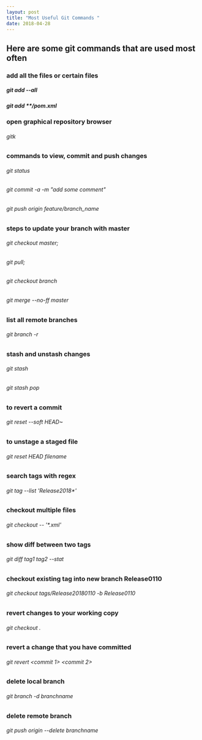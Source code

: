 ```yaml
---
layout: post
title: "Most Useful Git Commands "
date: 2018-04-28
---
```


## Here are some git commands that are used most often

### add all the files or certain files

##### git add --all
 
##### git add **/pom.xml

### open graphical repository browser

###### gitk

### commands to view, commit and push changes

###### git status 
 
###### git commit -a -m "add some comment"

###### git push origin feature/branch_name

### steps to update  your branch with master

###### git checkout master;

###### git pull;

###### git checkout branch

###### git merge --no-ff master
 
### list all remote branches

###### git branch -r

### stash and unstash changes

###### git stash
 
###### git stash pop

### to revert a commit

###### git reset --soft HEAD~ 

### to unstage a staged file

###### git reset HEAD filename

### search tags with regex

###### git tag --list 'Release2018*'
 
### checkout multiple files

######  git checkout -- '*.xml' 

### show diff between two tags

###### git diff tag1 tag2 --stat 
 
### checkout existing tag into new branch Release0110

###### git checkout tags/Release20180110 -b Release0110
 
### revert changes to your working copy

###### git checkout .
 
### revert a change that you have committed

###### git revert <commit 1> <commit 2>
 
### delete local branch

###### git branch -d branchname
 
### delete remote branch

###### git push origin --delete branchname
